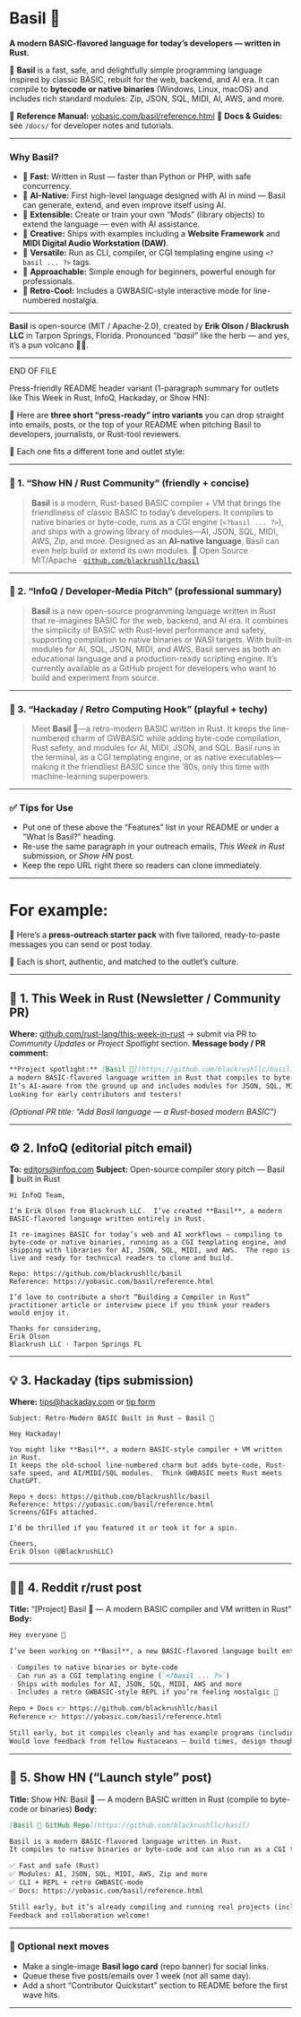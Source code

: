 # Basil 🌿

**A modern BASIC-flavored language for today’s developers — written in Rust.**

🌱 **Basil** is a fast, safe, and delightfully simple programming language inspired by classic BASIC, rebuilt for the web, backend, and AI era.
It can compile to **bytecode or native binaries** (Windows, Linux, macOS) and includes rich standard modules: Zip, JSON, SQL, MIDI, AI, AWS, and more.

🔗 **Reference Manual:** [yobasic.com/basil/reference.html](https://yobasic.com/basil/reference.html)
📁 **Docs & Guides:** see `/docs/` for developer notes and tutorials.

---

### Why Basil?

* 🚀 **Fast:** Written in Rust — faster than Python or PHP, with safe concurrency.
* 🤖 **AI-Native:** First high-level language designed with AI in mind — Basil can generate, extend, and even improve itself using AI.
* 🧩 **Extensible:** Create or train your own “Mods” (library objects) to extend the language — even with AI assistance.
* 🎹 **Creative:** Ships with examples including a **Website Framework** and **MIDI Digital Audio Workstation (DAW)**.
* 💾 **Versatile:** Run as CLI, compiler, or CGI templating engine using `<?basil ... ?>` tags.
* 🧠 **Approachable:** Simple enough for beginners, powerful enough for professionals.
* 🧡 **Retro-Cool:** Includes a GWBASIC-style interactive mode for line-numbered nostalgia.

---

**Basil** is open-source (MIT / Apache-2.0), created by **Erik Olson / Blackrush LLC** in Tarpon Springs, Florida.
Pronounced *“basil”* like the herb — and yes, it’s a pun volcano 🌋🌿.

---

END OF FILE


Press-friendly README header variant (1-paragraph summary for outlets like This Week in Rust, InfoQ, Hackaday, or Show HN):

🌿 Here are **three short “press-ready” intro variants** you can drop straight into emails, posts, or the top of your README when pitching Basil to developers, journalists, or Rust-tool reviewers. 

🌿 Each one fits a different tone and outlet style:

---

### 🧩 1. “Show HN / Rust Community” (friendly + concise)

> **Basil** is a modern, Rust-based BASIC compiler + VM that brings the friendliness of classic BASIC to today’s developers.
> It compiles to native binaries or byte-code, runs as a CGI engine (`<?basil ... ?>`), and ships with a growing library of modules—AI, JSON, SQL, MIDI, AWS, Zip, and more.
> Designed as an **AI-native language**, Basil can even help build or extend its own modules.
> 🦀 Open Source · MIT/Apache · [`github.com/blackrushllc/basil`](#)

---

### 🚀 2. “InfoQ / Developer-Media Pitch” (professional summary)

> **Basil** is a new open-source programming language written in Rust that re-imagines BASIC for the web, backend, and AI era.
> It combines the simplicity of BASIC with Rust-level performance and safety, supporting compilation to native binaries or WASI targets.
> With built-in modules for AI, SQL, JSON, MIDI, and AWS, Basil serves as both an educational language and a production-ready scripting engine.
> It’s currently available as a GitHub project for developers who want to build and experiment from source.

---

### 🌱 3. “Hackaday / Retro Computing Hook” (playful + techy)

> Meet **Basil 🌿**—a retro-modern BASIC written in Rust.
> It keeps the line-numbered charm of GWBASIC while adding byte-code compilation, Rust safety, and modules for AI, MIDI, JSON, and SQL.
> Basil runs in the terminal, as a CGI templating engine, or as native executables—making it the friendliest BASIC since the ’80s, only this time with machine-learning superpowers.

---

### ✅ Tips for Use

* Put one of these above the “Features” list in your README or under a “What Is Basil?” heading.
* Re-use the same paragraph in your outreach emails, *This Week in Rust* submission, or *Show HN* post.
* Keep the repo URL right there so readers can clone immediately.

---



# For example:



🌿 Here’s a **press-outreach starter pack** with five tailored, ready-to-paste messages you can send or post today.

🌿 Each is short, authentic, and matched to the outlet’s culture.

---

## 🦀 1. This Week in Rust (Newsletter / Community PR)

**Where:** [github.com/rust-lang/this-week-in-rust](https://github.com/rust-lang/this-week-in-rust) → submit via PR to *Community Updates* or *Project Spotlight* section.
**Message body / PR comment:**

```markdown
**Project spotlight:** [Basil 🌿](https://github.com/blackrushllc/basil) —  
a modern BASIC-flavored language written in Rust that compiles to byte-code or native binaries.  
It’s AI-aware from the ground up and includes modules for JSON, SQL, MIDI, AWS, and more.  
Looking for early contributors and testers!
```

*(Optional PR title: “Add Basil language — a Rust-based modern BASIC”)*

---

## ⚙️ 2. InfoQ (editorial pitch email)

**To:** [editors@infoq.com](mailto:editors@infoq.com)   **Subject:** Open-source compiler story pitch — Basil 🌿 built in Rust

```text
Hi InfoQ Team,

I’m Erik Olson from Blackrush LLC.  I’ve created **Basil**, a modern BASIC-flavored language written entirely in Rust.

It re-imagines BASIC for today’s web and AI workflows — compiling to byte-code or native binaries, running as a CGI templating engine, and shipping with libraries for AI, JSON, SQL, MIDI, and AWS.  The repo is live and ready for technical readers to clone and build.

Repo: https://github.com/blackrushllc/basil  
Reference: https://yobasic.com/basil/reference.html

I’d love to contribute a short “Building a Compiler in Rust” practitioner article or interview piece if you think your readers would enjoy it.

Thanks for considering,
Erik Olson  
Blackrush LLC · Tarpon Springs FL
```

---

## 💡 3. Hackaday (tips submission)

**Where:** [tips@hackaday.com](mailto:tips@hackaday.com) or [tip form](https://hackaday.com/submit-a-tip/)

```text
Subject: Retro-Modern BASIC Built in Rust — Basil 🌿

Hey Hackaday!

You might like **Basil**, a modern BASIC-style compiler + VM written in Rust.  
It keeps the old-school line-numbered charm but adds byte-code, Rust-safe speed, and AI/MIDI/SQL modules.  Think GWBASIC meets Rust meets ChatGPT.

Repo + docs: https://github.com/blackrushllc/basil  
Reference: https://yobasic.com/basil/reference.html  
Screens/GIFs attached.

I’d be thrilled if you featured it or took it for a spin.

Cheers,  
Erik Olson (@BlackrushLLC)
```

---

## 🧑‍💻 4. Reddit r/rust post

**Title:** “[Project] Basil 🌿 — A modern BASIC compiler and VM written in Rust”
**Body:**

```markdown
Hey everyone 👋  

I’ve been working on **Basil**, a new BASIC-flavored language built entirely in Rust.

- Compiles to native binaries or byte-code  
- Can run as a CGI templating engine (`<?basil ... ?>`)  
- Ships with modules for AI, JSON, SQL, MIDI, AWS and more  
- Includes a retro GWBASIC-style REPL if you’re feeling nostalgic 🌱  

Repo + Docs 👉 https://github.com/blackrushllc/basil  
Reference 👉 https://yobasic.com/basil/reference.html  

Still early, but it compiles cleanly and has example programs (including a mini DAW).  
Would love feedback from fellow Rustaceans — build times, design thoughts, anything!
```

---

## 🚀 5. Show HN (“Launch style” post)

**Title:** Show HN: Basil 🌿 — A modern BASIC written in Rust (compile to byte-code or binaries)
**Body:**

```markdown
[Basil 🌿 GitHub Repo](https://github.com/blackrushllc/basil)

Basil is a modern BASIC-flavored language written in Rust.  
It compiles to native binaries or byte-code and can also run as a CGI templating engine (`<?basil ... ?>`).

✅ Fast and safe (Rust)  
✅ Modules: AI, JSON, SQL, MIDI, AWS, Zip and more  
✅ CLI + REPL + retro GWBASIC-mode  
✅ Docs: https://yobasic.com/basil/reference.html

Still early, but it’s already compiling and running real projects (including a website framework and a MIDI DAW).  
Feedback and collaboration welcome!
```

---

### 💬 Optional next moves

* Make a single-image **Basil logo card** (repo banner) for social links.
* Queue these five posts/emails over 1 week (not all same day).
* Add a short “Contributor Quickstart” section to README before the first wave hits.

---







